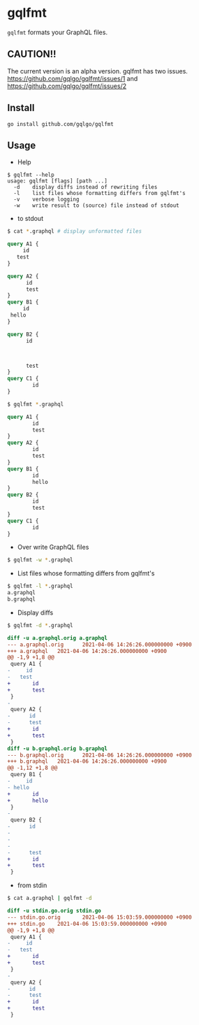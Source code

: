 # gqlfmt

`gqlfmt` formats your GraphQL files.

## CAUTION!!

The current version is an alpha version.
gqlfmt has two issues. https://github.com/gqlgo/gqlfmt/issues/1 and https://github.com/gqlgo/gqlfmt/issues/2

## Install

```
go install github.com/gqlgo/gqlfmt
```

## Usage

- Help
```
$ gqlfmt --help
usage: gqlfmt [flags] [path ...]
  -d    display diffs instead of rewriting files
  -l    list files whose formatting differs from gqlfmt's
  -v    verbose logging
  -w    write result to (source) file instead of stdout
```

- to stdout
```sh
$ cat *.graphql # display unformatted files
```

```graphql
query A1 {
     id
   test
}

query A2 {
      id
      test
}
query B1 {
     id
 hello
}

query B2 {
      id



      test
}
query C1 {
        id
}
```

```bash
$ gqlfmt *.graphql
```

```graphql
query A1 {
        id
        test
}
query A2 {
        id
        test
}
query B1 {
        id
        hello
}
query B2 {
        id
        test
}
query C1 {
        id
}
```

- Over write GraphQL files
```sh
$ gqlfmt -w *.graphql
```

- List files whose formatting differs from gqlfmt's
```sh
$ gqlfmt -l *.graphql
a.graphql
b.graphql
```

- Display diffs
```sh
$ gqlfmt -d *.graphql
```

```diff
diff -u a.graphql.orig a.graphql
--- a.graphql.orig      2021-04-06 14:26:26.000000000 +0900
+++ a.graphql   2021-04-06 14:26:26.000000000 +0900
@@ -1,9 +1,8 @@
 query A1 {
-     id
-   test
+       id
+       test
 }
-
 query A2 {
-      id
-      test
+       id
+       test
 }
diff -u b.graphql.orig b.graphql
--- b.graphql.orig      2021-04-06 14:26:26.000000000 +0900
+++ b.graphql   2021-04-06 14:26:26.000000000 +0900
@@ -1,12 +1,8 @@
 query B1 {
-     id
- hello
+       id
+       hello
 }
-
 query B2 {
-      id
-
-
-
-      test
+       id
+       test
 }
```

- from stdin

```sh
$ cat a.graphql | gqlfmt -d
```

```diff
diff -u stdin.go.orig stdin.go
--- stdin.go.orig       2021-04-06 15:03:59.000000000 +0900
+++ stdin.go    2021-04-06 15:03:59.000000000 +0900
@@ -1,9 +1,8 @@
 query A1 {
-     id
-   test
+       id
+       test
 }
-
 query A2 {
-      id
-      test
+       id
+       test
 }
```
